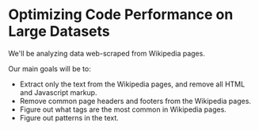 # Optimizing Code Performance on Large Datasets

We'll be analyzing data web-scraped from Wikipedia pages.

Our main goals will be to:

- Extract only the text from the Wikipedia pages, and remove all HTML and Javascript markup.
- Remove common page headers and footers from the Wikipedia pages.
- Figure out what tags are the most common in Wikipedia pages.
- Figure out patterns in the text.
